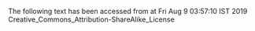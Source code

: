 The following text has been accessed from at Fri Aug 9 03:57:10 IST 2019
Creative_Commons_Attribution-ShareAlike_License
